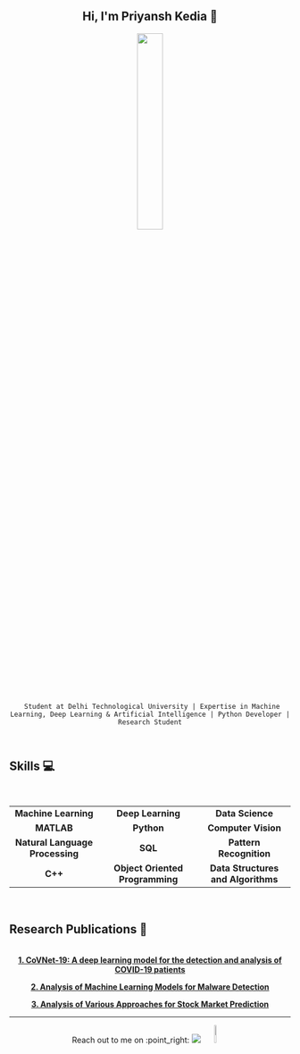 
<h2 align="center"> Hi, I'm Priyansh Kedia 👋 <br/> </h2> 

<p align="center"><img width = 30% src = Priyansh.jpg></p>


<p align="center"> <samp>
  
 <code>
 Student at Delhi Technological University | Expertise in Machine Learning, Deep Learning & Artificial Intelligence | Python Developer | Research Student
  
  </code>
  
  
## Skills :computer:


<center>
<br>
<table align="center">
<tbody align="center">
 <tr>
<td align="center" width="20%">
<span><b><center>Machine Learning</center></b></span> 
</td>

<td align="center" width="20%">
<span><b><center>Deep Learning</center></b></span> 
</td>

<td align="center" width="20%">
<span><b><center>Data Science</center></b></span> 
</td>
</tr>

<tr>
<td align="center" width="20%">
<span><b><center>MATLAB</center></b></span> 
</td>

<td align="center" width="20%">
<span><b><center>Python</center></b></span> 
</td>

<td align="center" width="20%">
<span><b><center>Computer Vision</center></b></span> 
</td>
</tr>

<tr>
<td align="center" width="20%">
<span><b><center>Natural Language Processing</center></b></span> 
</td>

<td align="center" width="20%">
<span><b><center>SQL</center></b></span> 
</td>



<td align="center" width="20%">
<span><b><center>Pattern Recognition</center></b></span>
</td>
</tr>

<tr>
<td align="center" width="20%">
<span><b><center>C++</center></b></span> 
</td>

<td align="center" width="20%">
<span><b><center>Object Oriented Programming</center></b></span> 
</td>

<td align="center" width="20%">
<span><b><center>Data Structures and Algorithms</center></b></span> 
</td>
</tr>

</tbody>
</table>
</br>
</center>

## Research Publications :page_facing_up:

<center>
<br>
<span><b><center><a href="https://www.sciencedirect.com/science/article/pii/S1568494621001071">1. CoVNet-19: A deep learning model for the detection and analysis of COVID-19 patients</a></center></b></span> 
  
<span><b><center><a href = "https://www.tandfonline.com/doi/abs/10.1080/09720529.2020.1721870">2. Analysis of Machine Learning Models for Malware Detection</a></center></b></span>

<span><b><center><a href = "https://www.tandfonline.com/doi/abs/10.1080/09720510.2020.1724627">3. Analysis of Various Approaches for Stock Market Prediction</a></center></b></span> 

_____________

<p align="center">
Reach out to me on :point_right:
<a href="https://www.linkedin.com/in/priyanshkedia/"><img src="https://img.shields.io/badge/linkedin-%230077B5.svg?&style=for-the-badge&logo=linkedin&logoColor=white"/></a>
<a href="mailto:priyanshkedia.dtu@gmail.com"><img width = 9% src="https://img.shields.io/badge/-Gmail-c14438?style=flat-square&logo=Gmail&logoColor=white&link=mailto:priyanshkedia.dtu@gmail.com"/></a>
 





